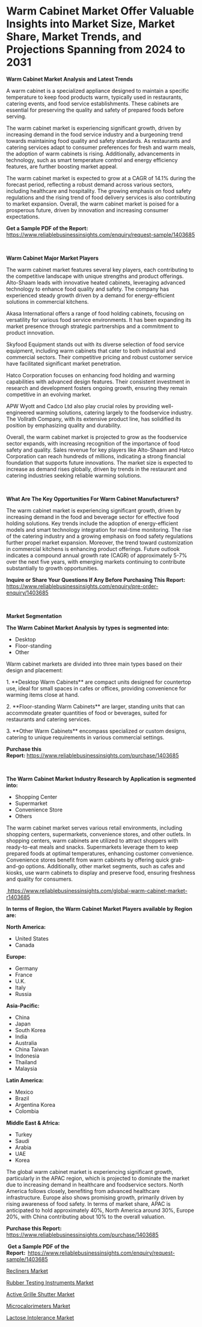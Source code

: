 <p><h1>Warm Cabinet Market Offer Valuable Insights into Market Size, Market Share, Market Trends, and Projections Spanning from 2024 to 2031</h1></p><p><strong>Warm Cabinet Market Analysis and Latest Trends</strong></p>
<p><p>A warm cabinet is a specialized appliance designed to maintain a specific temperature to keep food products warm, typically used in restaurants, catering events, and food service establishments. These cabinets are essential for preserving the quality and safety of prepared foods before serving.</p><p>The warm cabinet market is experiencing significant growth, driven by increasing demand in the food service industry and a burgeoning trend towards maintaining food quality and safety standards. As restaurants and catering services adapt to consumer preferences for fresh and warm meals, the adoption of warm cabinets is rising. Additionally, advancements in technology, such as smart temperature control and energy efficiency features, are further boosting market appeal.</p><p>The warm cabinet market is expected to grow at a CAGR of 14.1% during the forecast period, reflecting a robust demand across various sectors, including healthcare and hospitality. The growing emphasis on food safety regulations and the rising trend of food delivery services is also contributing to market expansion. Overall, the warm cabinet market is poised for a prosperous future, driven by innovation and increasing consumer expectations.</p></p>
<p><strong>Get a Sample PDF of the Report:&nbsp;</strong> <a href="https://www.reliablebusinessinsights.com/enquiry/request-sample/1403685?utm_campaign=1555&utm_medium=2&utm_source=Github&utm_content=ia&utm_term=23102024&utm_id=warm-cabinet">https://www.reliablebusinessinsights.com/enquiry/request-sample/1403685</a></p>
<p>&nbsp;</p>
<p><strong>Warm Cabinet Major Market Players</strong></p>
<p><p>The warm cabinet market features several key players, each contributing to the competitive landscape with unique strengths and product offerings. Alto-Shaam leads with innovative heated cabinets, leveraging advanced technology to enhance food quality and safety. The company has experienced steady growth driven by a demand for energy-efficient solutions in commercial kitchens.</p><p>Akasa International offers a range of food holding cabinets, focusing on versatility for various food service environments. It has been expanding its market presence through strategic partnerships and a commitment to product innovation.</p><p>Skyfood Equipment stands out with its diverse selection of food service equipment, including warm cabinets that cater to both industrial and commercial sectors. Their competitive pricing and robust customer service have facilitated significant market penetration.</p><p>Hatco Corporation focuses on enhancing food holding and warming capabilities with advanced design features. Their consistent investment in research and development fosters ongoing growth, ensuring they remain competitive in an evolving market.</p><p>APW Wyott and Cadco Ltd also play crucial roles by providing well-engineered warming solutions, catering largely to the foodservice industry. The Vollrath Company, with its extensive product line, has solidified its position by emphasizing quality and durability.</p><p>Overall, the warm cabinet market is projected to grow as the foodservice sector expands, with increasing recognition of the importance of food safety and quality. Sales revenue for key players like Alto-Shaam and Hatco Corporation can reach hundreds of millions, indicating a strong financial foundation that supports future innovations. The market size is expected to increase as demand rises globally, driven by trends in the restaurant and catering industries seeking reliable warming solutions.</p></p>
<p>&nbsp;</p>
<p><strong>What Are The Key Opportunities For Warm Cabinet Manufacturers?</strong></p>
<p><p>The warm cabinet market is experiencing significant growth, driven by increasing demand in the food and beverage sector for effective food holding solutions. Key trends include the adoption of energy-efficient models and smart technology integration for real-time monitoring. The rise of the catering industry and a growing emphasis on food safety regulations further propel market expansion. Moreover, the trend toward customization in commercial kitchens is enhancing product offerings. Future outlook indicates a compound annual growth rate (CAGR) of approximately 5-7% over the next five years, with emerging markets continuing to contribute substantially to growth opportunities.</p></p>
<p><strong>Inquire or Share Your Questions If Any Before Purchasing This Report:</strong> <a href="https://www.reliablebusinessinsights.com/enquiry/pre-order-enquiry/1403685?utm_campaign=1555&utm_medium=2&utm_source=Github&utm_content=ia&utm_term=23102024&utm_id=warm-cabinet">https://www.reliablebusinessinsights.com/enquiry/pre-order-enquiry/1403685</a></p>
<p>&nbsp;</p>
<p><strong>Market Segmentation</strong></p>
<p><strong>The Warm Cabinet Market Analysis by types is segmented into:</strong></p>
<p><ul><li>Desktop</li><li>Floor-standing</li><li>Other</li></ul></p>
<p><p>Warm cabinet markets are divided into three main types based on their design and placement: </p><p>1. **Desktop Warm Cabinets** are compact units designed for countertop use, ideal for small spaces in cafes or offices, providing convenience for warming items close at hand.</p><p>2. **Floor-standing Warm Cabinets** are larger, standing units that can accommodate greater quantities of food or beverages, suited for restaurants and catering services.</p><p>3. **Other Warm Cabinets** encompass specialized or custom designs, catering to unique requirements in various commercial settings.</p></p>
<p><strong>Purchase this Report:&nbsp;</strong><a href="https://www.reliablebusinessinsights.com/purchase/1403685?utm_campaign=1555&utm_medium=2&utm_source=Github&utm_content=ia&utm_term=23102024&utm_id=warm-cabinet">https://www.reliablebusinessinsights.com/purchase/1403685</a></p>
<p>&nbsp;</p>
<p><strong>The Warm Cabinet Market Industry Research by Application is segmented into:</strong></p>
<p><ul><li>Shopping Center</li><li>Supermarket</li><li>Convenience Store</li><li>Others</li></ul></p>
<p><p>The warm cabinet market serves various retail environments, including shopping centers, supermarkets, convenience stores, and other outlets. In shopping centers, warm cabinets are utilized to attract shoppers with ready-to-eat meals and snacks. Supermarkets leverage them to keep prepared foods at optimal temperatures, enhancing customer convenience. Convenience stores benefit from warm cabinets by offering quick grab-and-go options. Additionally, other market segments, such as cafes and kiosks, use warm cabinets to display and preserve food, ensuring freshness and quality for consumers.</p></p>
<p><a href="https://www.reliablebusinessinsights.com/global-warm-cabinet-market-r1403685?utm_campaign=1555&utm_medium=2&utm_source=Github&utm_content=ia&utm_term=23102024&utm_id=warm-cabinet">&nbsp;https://www.reliablebusinessinsights.com/global-warm-cabinet-market-r1403685</a></p>
<p><strong>In terms of Region, the Warm Cabinet Market Players available by Region are:</strong></p>
<p>
    <p> <strong> North America: </strong>
        <ul>
            <li>United States</li>
            <li>Canada</li>
        </ul>
        </p> 
    <p> <strong> Europe: </strong>
        <ul>
            <li>Germany</li>
            <li>France</li>
            <li>U.K.</li>
            <li>Italy</li>
            <li>Russia</li>
        </ul>
        </p> 
    <p> <strong> Asia-Pacific: </strong>
        <ul>
            <li>China</li>
            <li>Japan</li>
            <li>South Korea</li>
            <li>India</li>
            <li>Australia</li>
            <li>China Taiwan</li>
            <li>Indonesia</li>
            <li>Thailand</li>
            <li>Malaysia</li>
        </ul>
        </p> 
    <p> <strong> Latin America: </strong>
        <ul>
            <li>Mexico</li>
            <li>Brazil</li>
            <li>Argentina Korea</li>
            <li>Colombia</li>
        </ul>
        </p> 
    <p> <strong> Middle East & Africa: </strong>
        <ul>
            <li>Turkey</li>
            <li>Saudi</li>
            <li>Arabia</li>
            <li>UAE</li>
            <li>Korea</li>
        </ul>
    </p>
    </p>
<p><p>The global warm cabinet market is experiencing significant growth, particularly in the APAC region, which is projected to dominate the market due to increasing demand in healthcare and foodservice sectors. North America follows closely, benefiting from advanced healthcare infrastructure. Europe also shows promising growth, primarily driven by rising awareness of food safety. In terms of market share, APAC is anticipated to hold approximately 40%, North America around 30%, Europe 20%, with China contributing about 10% to the overall valuation.</p></p>
<p><strong>Purchase this Report: </strong><a href="https://www.reliablebusinessinsights.com/purchase/1403685?utm_campaign=1555&utm_medium=2&utm_source=Github&utm_content=ia&utm_term=23102024&utm_id=warm-cabinet">https://www.reliablebusinessinsights.com/purchase/1403685</a></p>
<p>&nbsp;<strong>Get a Sample PDF of the Report:&nbsp;&nbsp;</strong><a href="https://www.reliablebusinessinsights.com/enquiry/request-sample/1403685?utm_campaign=1555&utm_medium=2&utm_source=Github&utm_content=ia&utm_term=23102024&utm_id=warm-cabinet">https://www.reliablebusinessinsights.com/enquiry/request-sample/1403685</a></p>
<p><strong></strong></p>
<p><p><a href="https://www.linkedin.com/pulse/competitive-intelligence-recliners-market-key-players-strategies-jypce?utm_campaign=1555&utm_medium=2&utm_source=Github&utm_content=ia&utm_term=23102024&utm_id=warm-cabinet">Recliners Market</a></p><p><a href="https://www.linkedin.com/pulse/rubber-testing-instruments-market-global-regional-analysis-focus-staze?utm_campaign=1555&utm_medium=2&utm_source=Github&utm_content=ia&utm_term=23102024&utm_id=warm-cabinet">Rubber Testing Instruments Market</a></p><p><a href="https://www.linkedin.com/pulse/active-grille-shutter-industry-sector-new-technologies-market-gakte?utm_campaign=1555&utm_medium=2&utm_source=Github&utm_content=ia&utm_term=23102024&utm_id=warm-cabinet">Active Grille Shutter Market</a></p><p><a href="https://www.linkedin.com/pulse/disruption-innovation-microcalorimeters-industry-market-v2xjc?utm_campaign=1555&utm_medium=2&utm_source=Github&utm_content=ia&utm_term=23102024&utm_id=warm-cabinet">Microcalorimeters Market</a></p><p><a href="https://www.linkedin.com/pulse/lactose-intolerance-industry-sector-market-dynamics-future-scenarios-dvvie?utm_campaign=1555&utm_medium=2&utm_source=Github&utm_content=ia&utm_term=23102024&utm_id=warm-cabinet">Lactose Intolerance Market</a></p></p>